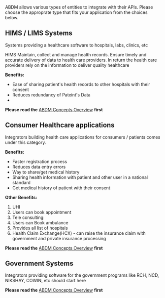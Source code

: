 ABDM allows various types of entities to integrate with their APIs. Please choose the approprate type that fits your application from the choices below.

## HIMS / LIMS Systems
Systems providing a healthcare software to hospitals, labs, clinics, etc

HIMS Maintain, collect and manage health records. Ensure timely and accurate delivery of data to health care providers. 
In return the health care providers rely on the information to deliver quality healthcare

**Benefits:**
- Ease of sharing patient's health records to other hospitals with their consent
- Reduces redundancy of Pateint's Data 
- 

**Please read the** [ABDM Concepts Overview](ABDM_Concepts_Overview.md) **first**



## Consumer Healthcare applications

Integrators building health care applications for consumers / patients comes under this category.

**Benefits:**
- Faster registration process 
- Reduces data entry errors
- Way to share/get medical history
- Sharing health information with patient and other user in a national standard
- Get medical history of patient with their consent

**Other Benefits:**

1. UHI 
2. Users can book appointment
3. Tele consulting
4. Users can Book ambulance
5. Provides all list of hospitals
6. Health Claim Exchange(HCX) - can raise the insurance claim with government and private insurance processing


**Please read the** [ABDM Concepts Overview](ABDM_Concepts_Overview.md) **first**

## Government Systems
Integrators providing software for the government programs like RCH, NCD, NIKSHAY, COWIN, etc should start here


**Please read the** [ABDM Concepts Overview](ABDM_Concepts_Overview.md) **first**


